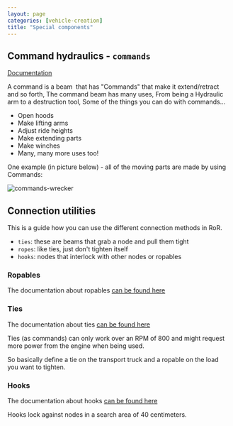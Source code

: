 ```yaml
---
layout: page
categories: [vehicle-creation]
title: "Special components"
---
```


## Command hydraulics - `commands`

[Documentation](/vehicle-creation/fileformat-truck/#commands)

A&nbsp;command is a beam&nbsp; that has "Commands"&nbsp;that make it extend/retract and so forth,
The command beam has many uses, From being a Hydraulic arm to a destruction tool,
Some of the things you can do with commands...

* Open hoods
* Make lifting arms
* Adjust ride heights
* Make extending parts
* Make winches
* Many, many more uses too!

One example (in picture below) - all of the moving parts are made by using Commands:

![commands-wrecker](/images/commands-example-t800-wrecker.jpg)

## Connection utilities

This is a guide how you can use the different connection methods in RoR.

* `ties`: these are beams that grab a node and pull them tight
* `ropes`: like ties, just don't tighten itself
* `hooks`: nodes that interlock with other nodes or ropables

### Ropables

The documentation about ropables [can be found here](/vehicle-creation/fileformat-truck/#ropables)

### Ties

The documentation about ties [can be found here](/vehicle-creation/fileformat-truck/#ties)

Ties (as commands) can only work over an RPM of 800 and might request more power from the engine when being used.

So basically define a tie on the transport truck and a ropable on the load you want to tighten.

### Hooks

The documentation about hooks [can be found here](/vehicle-creation/fileformat-truck/#hooks)

Hooks lock against nodes in a search area of 40 centimeters.
